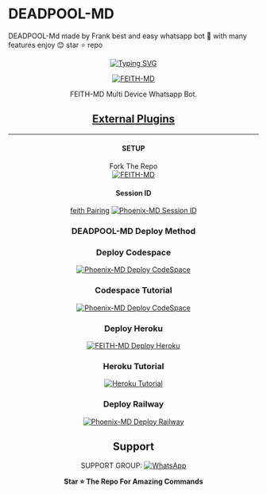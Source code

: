 # DEADPOOL-MD
DEADPOOL-Md made by Frank best and easy whatsapp bot 🤖 with many features enjoy 😊 star ⭐️ repo
<div align="center">
<a href="https://git.io/typing-svg"><img src="https://readme-typing-svg.demolab.com?font=Fira+Code&weight=602&pause=1000&color=F70000&random=false&width=435&lines=FEITH-XXX+made+by+PAPA+IGWE;Follow+me+IG+%40confronter._" alt="Typing SVG" /></a>
  
<p align="center">  
  <a href="https://youtube.com/channel/UCLUS9v7q4JagAqIJ3eeMM8w">
    <img alt=FEITH-MD height="" src="https://i.imgur.com/CkP5evG.mp4">
   
</a> 
    
</p>
<p align="center">
<a 

####  
FEITH-MD Multi Device Whatsapp Bot.
## <sub>[External Plugins](https://github.com/AbhishekSuresh2/External-Plugins)</sub>

***

#### SETUP

Fork The Repo
    <br>
<a href="https://github.com/papaigwe/FEITH-XXX/fork"><img title="FEITH-MD" src="https://img.shields.io/badge/FORK Trapster MD-h?color=black&style=for-the-badge&logo=stackshare"></a>

#### Session ID
[feith Pairing](https://igwe-session-id.onrender.com?s=app)
<a href="https://phoenix-md-sessionid-0b60ee6f3386.herokuapp.com/"><img title="Phoenix-MD Session ID" src="https://img.shields.io/badge/GET SESSION ID-h?color=black&style=for-the-badge&logo=msi"></a>

### DEADPOOL-MD Deploy Method


### Deploy Codespace

<a href="https://github.com/codespaces/new"><img title="Phoenix-MD Deploy CodeSpace" src="https://img.shields.io/badge/DEPLOY CODESPACE-h?color=black&style=for-the-badge&logo=visualstudiocode"></a>

### Codespace Tutorial

<a href="https://youtu.be/ZSwJtaN0BUk?si=FOsYpMs4WbvBFCpY"><img title="Phoenix-MD Deploy CodeSpace" src="https://img.shields.io/badge/Codespace Tutorial-h?color=black&style=for-the-badge&logo=visualstudiocode"></a>

### Deploy Heroku 

<a href="https://heroku.com/deploy?template=https://github.com/Confronter/Trapster-MD/"><img title="FEITH-MD Deploy Heroku" src="https://img.shields.io/badge/DEPLOY HEROKU-h?color=red&style=for-the-badge&logo=heroku"></a>

### Heroku Tutorial

<a href="https://youtu.be/sDojtm-bwN4?si=gbvAqTOSfuVRU2-k"><img title="Heroku Tutorial" src="https://img.shields.io/badge/Heroku Tutorial-h?color=black&style=for-the-badge&logo=heroku"></a>
### Deploy Railway

<a href="https://railway.app/new"><img title="Phoenix-MD Deploy Railway" src="https://img.shields.io/badge/DEPLOY RAILWAY-h?color=black&style=for-the-badge&logo=Railway"></a> 
 
 ## Support

SUPPORT GROUP: <a href="https://chat.whatsapp.com/GvwkRUKmJJWLQy4P34GD8l"><img alt="WhatsApp" src="https://img.shields.io/badge/WhatsApp-25D366?style=for-the-badge&logo=whatsapp&logoColor=white"/></a>

**Star ⭐ The Repo For Amazing Commands**
